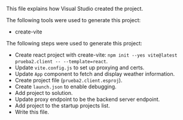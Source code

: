 This file explains how Visual Studio created the project.

The following tools were used to generate this project:
- create-vite

The following steps were used to generate this project:
- Create react project with create-vite: `npm init --yes vite@latest prueba2.client -- --template=react`.
- Update `vite.config.js` to set up proxying and certs.
- Update `App` component to fetch and display weather information.
- Create project file (`prueba2.client.esproj`).
- Create `launch.json` to enable debugging.
- Add project to solution.
- Update proxy endpoint to be the backend server endpoint.
- Add project to the startup projects list.
- Write this file.
